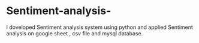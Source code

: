 # Sentiment-analysis-
I doveloped Sentiment analysis system using python and applied Sentiment analysis  on google sheet , csv file and mysql database.
